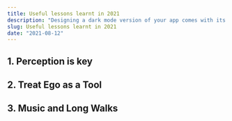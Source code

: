 ```yaml
---
title: Useful lessons learnt in 2021
description: "Designing a dark mode version of your app comes with its own challenges. In this post, we will share some of the lessons we learned during the implementation of dark mode at WorkOS."
slug: Useful lessons learnt in 2021
date: "2021-08-12"
---
```


## 1. Perception is key


## 2. Treat Ego as a Tool


## 3. Music and Long Walks

